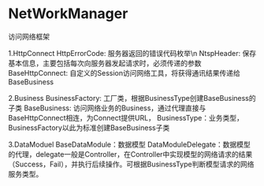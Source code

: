 # NetWorkManager

访问网络框架

1.HttpConnect
  HttpErrorCode: 服务器返回的错误代码枚举\n
  NtspHeader: 保存基本信息，主要包括每次向服务器发起请求时，必须传递的参数
  BaseHttpConnect: 自定义的Session访问网络工具，将获得通讯结果传递给BaseBusiness
  
2.Business
  BusinessFactory: 工厂类，根据BusinessType创建BaseBusiness的子类
  BaseBusiness: 访问网络业务的Business，通过代理直接与BaseHttpConnect相连，为Connect提供URL，
  BusinessType：业务类型，BusinessFactory以此为标准创建BaseBusiness子类
  
3.DataModuel
  BaseDataModule：数据模型
  DataModuleDelegate：数据模型的代理，delegate一般是Controller，在Controller中实现模型的网络请求的结果（Success，Fail），并执行后续操作。可根据BusinessType判断模型请求的网络服务类型。



